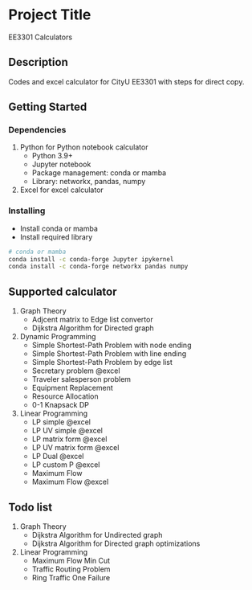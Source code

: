 # Project Title

EE3301 Calculators

## Description

Codes and excel calculator for CityU EE3301 with steps for direct copy.

## Getting Started

### Dependencies

1. Python for Python notebook calculator
   * Python 3.9+
   * Jupyter notebook
   * Package management: conda or mamba
   * Library: networkx, pandas, numpy
2. Excel for excel calculator

### Installing

* Install conda or mamba
* Install required library

```bash
# conda or mamba
conda install -c conda-forge Jupyter ipykernel
conda install -c conda-forge networkx pandas numpy
```

## Supported calculator

1. Graph Theory
    * Adjcent matrix to Edge list convertor
    * Dijkstra Algorithm for Directed graph
2. Dynamic Programming
    * Simple Shortest-Path Problem with node ending
    * Simple Shortest-Path Problem with line ending
    * Simple Shortest-Path Problem by edge list
    * Secretary problem @excel
    * Traveler salesperson problem
    * Equipment Replacement
    * Resource Allocation
    * 0-1 Knapsack DP
3. Linear Programming
    * LP simple @excel
    * LP UV simple @excel
    * LP matrix form @excel
    * LP UV matrix form @excel
    * LP Dual @excel
    * LP custom P @excel
    * Maximum Flow
    * Maximum Flow @excel

## Todo list

1. Graph Theory
    * Dijkstra Algorithm for Undirected graph
    * Dijkstra Algorithm for Directed graph optimizations
2. Linear Programming
    * Maximum Flow Min Cut
    * Traffic Routing Problem
    * Ring Traffic One Failure

<!-- ## Authors

Contributors names and contact info

ex. Name 
ex. [@Name](https://name.com) -->